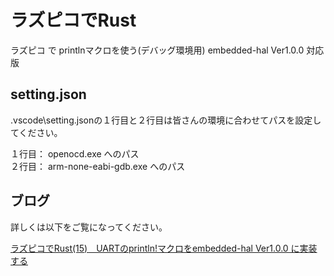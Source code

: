 # ラズピコでRust
ラズピコ で printlnマクロを使う(デバッグ環境用)
embedded-hal Ver1.0.0 対応版

## setting.json

.vscode\setting.jsonの１行目と２行目は皆さんの環境に合わせてパスを設定してください。
  
１行目： openocd.exe へのパス  
２行目： arm-none-eabi-gdb.exe へのパス

## ブログ

詳しくは以下をご覧になってください。

[ラズピコでRust(15)　UARTのprintln!マクロをembedded-hal Ver1.0.0 に実装する](https://moons.link/pico/post-1462/)
